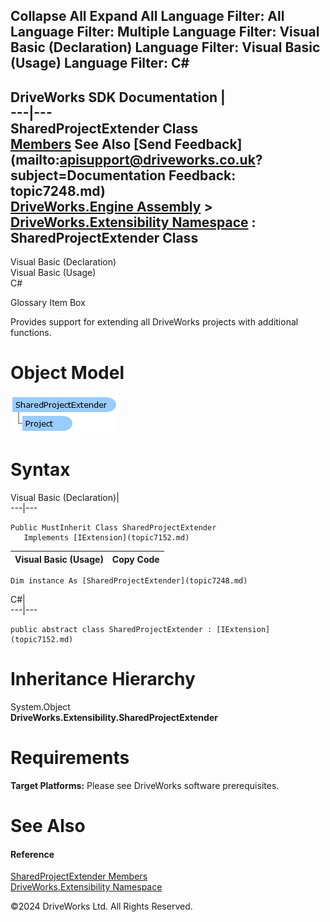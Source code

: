        

 Collapse All Expand All  Language Filter: All  Language Filter: Multiple  Language Filter: Visual Basic (Declaration) Language Filter: Visual Basic (Usage) Language Filter: C#  
---  
DriveWorks SDK Documentation  |   
---|---  
SharedProjectExtender Class   
[Members](topic7249.md) See Also [Send Feedback](mailto:apisupport@driveworks.co.uk?subject=Documentation Feedback: topic7248.md)  
[DriveWorks.Engine Assembly](topic2156.md) > [DriveWorks.Extensibility Namespace](topic7150.md) : SharedProjectExtender Class  
---  
  
Visual Basic (Declaration)    
Visual Basic (Usage)    
C# 

Glossary Item Box

Provides support for extending all DriveWorks projects with additional functions. 

# Object Model

![](dotnetdiagramimages/image392.png)

# Syntax

Visual Basic (Declaration)|   
---|---  
      
    
    Public MustInherit Class SharedProjectExtender 
       Implements [IExtension](topic7152.md)   
  
Visual Basic (Usage)| Copy Code  
---|---  
      
    
    Dim instance As [SharedProjectExtender](topic7248.md)  
  
C#|   
---|---  
      
    
    public abstract class SharedProjectExtender : [IExtension](topic7152.md)    
  
# Inheritance Hierarchy

System.Object  
**DriveWorks.Extensibility.SharedProjectExtender**  


# Requirements

**Target Platforms:** Please see DriveWorks software prerequisites.

# See Also

#### Reference

[SharedProjectExtender Members](topic7249.md)   
[DriveWorks.Extensibility Namespace](topic7150.md)

©2024 DriveWorks Ltd. All Rights Reserved.

